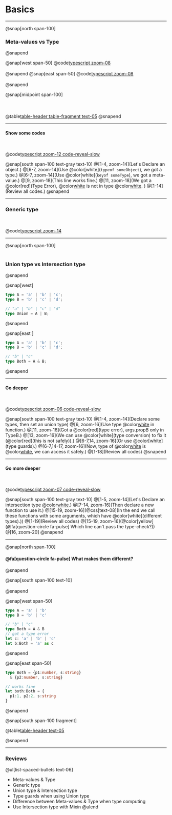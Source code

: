 # Basics

---
@snap[north span-100]
<br>

### Meta-values vs Type
@snapend

@snap[west span-50]
@code[typescript zoom-08](chapter/basic/asserts/basic.ts?lines=1)
<br>
<br>
@snapend
@snap[east span-50]
@code[typescript zoom-08](chapter/basic/asserts/basic.ts?lines=2)
<br>
<br>
@snapend

@snap[midpoint span-100]
<br>
<br>
<br>
<br>
@table[table-header table-fragment text-05](chapter/basic/asserts/type-vs-value.csv)
@snapend

---

#### Show some codes

<br>

@code[typescript zoom-12 code-reveal-slow](chapter/basic/asserts/keyof.ts)

@snap[south span-100 text-gray text-10]
@[1-4, zoom-14](Let's Declare an object.)
@[6-7, zoom-14](Use @color[white](`typeof someObject`), we got a type.)
@[6-7, zoom-14](Use @color[white](`keyof someType`), we got a meta-value.)
@[9, zoom-18](This line works fine.)
@[11, zoom-18](We got a @color[red](Type Error), @color[white](`"prop3"`)  is not in type @color[white](`Keys`). )
@[1-14](Review all codes.)
@snapend

---

### Generic type
<br>

@code[typescript zoom-14](chapter/basic/asserts/generic.ts)

---

@snap[north span-100]
<br>
<br>

### Union type vs Intersection type

@snapend

@snap[west]
```typescript
type A = 'a' | 'b' | 'c';
type B = 'b' | 'c' | 'd';

// "a" | "b" | "c" | "d"
type Union = A | B;
```
@snapend

@snap[east ]
```typescript
type A = 'a' | 'b' | 'c';
type B = 'b' | 'c' | 'd';

// "b" | "c"
type Both = A & B;
```
@snapend

---

#### Go deeper
<br>

@code[typescript zoom-06 code-reveal-slow](chapter/basic/asserts/union-type.ts?lines=1-18)

@snap[south span-100 text-gray text-10]
@[1-4, zoom-14](Declare some types, then set an union type)
@[6, zoom-16](Use type @color[white](`Union`) in function.)
@[11, zoom-16](Got a @color[red](type error), args.propB only in TypeB.)
@[13, zoom-16](We can use @color[white](type conversion) to fix it (@color[red](this is not safely)).)
@[6-7,14, zoom-16](Or use @color[white](type guards).)
@[6-7,14-17, zoom-16](Now, type of @color[white](`arg`) is @color[white](`TypeB`), we can access it safely.)
@[1-18](Review all codes)
@snapend


---

#### Go more deeper
<br>

@code[typescript zoom-07 code-reveal-slow](chapter/basic/asserts/union-type.ts?lines=1-4,20-34)

@snap[south span-100 text-gray text-10]
@[1-5, zoom-14](Let's Declare an intersection type @color[white](`Both`).)
@[7-14, zoom-16](Then declare a new function to use it.)
@[15-19, zoom-16](@css[text-08](In the end we call these functions with some arguments, which have @color[white](different types).))
@[1-19](Review all codes)
@[15-19, zoom-16](@color[yellow](@fa[question-circle fa-pulse] Which line can't pass the type-check?))
@[16, zoom-20]
@snapend

---

@snap[north span-100]
<br>

#### @fa[question-circle fa-pulse] What makes them different?
@snapend

@snap[south span-100 text-10]
<br>
<br>
@snapend


@snap[west span-50]

```typescript
type A = 'a' | 'b'
type B = 'b' | 'c'

// "b" | "c"
type Both = A & B
// got a type error
let c: 'a' | 'b' | 'c'
let b:Both = 'a' as c
```
@snapend

@snap[east span-50]

```typescript
type Both = {p1:number, s:string}
  & {p2:number, s:string}

// works fine
let both:Both = {
  p1:1, p2:2, s:string
}
```
@snapend

@snap[south span-100 fragment]

@table[table-header text-05](chapter/basic/asserts/type-vs-value.csv)
<br>

@snapend


---
### Reviews
@ul[list-spaced-bullets text-06]
- Meta-values & Type
- Generic type
- Union type & Intersection type
- Type guards when using Union type
- Difference between Meta-values & Type when type computing
- Use Intersection type with Mixin
@ulend

